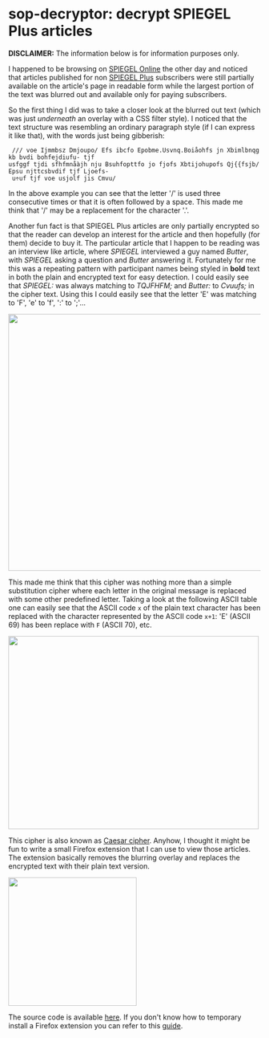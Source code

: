 # sop-decryptor: decrypt SPIEGEL Plus articles

**DISCLAIMER:** The information below is for information purposes only.

I happened to be browsing on [SPIEGEL Online](http://www.spiegel.de) the other day and noticed that articles published for non [SPIEGEL Plus](http://www.spiegel.de/spiegelplus/) subscribers were still partially available on the article's page in readable form while the largest portion of the text was blurred out and available only for paying subscribers.

So the first thing I did was to take a closer look at the blurred out text (which was just _underneath_ an overlay with a CSS filter style). I noticed that the text structure was resembling an ordinary paragraph style (if I can express it like that), with the words just being gibberish:
```
 /// voe Ijmmbsz Dmjoupo/ Efs ibcfo Epobme.Usvnq.Boiåohfs jn Xbimlbnqg kb bvdi bohfejdiufu- tjf 
usfggf tjdi sfhfmnåàjh nju Bsuhfopttfo jo fjofs Xbtijohupofs Qj{{fsjb/ Epsu njttcsbvdif tjf Ljoefs-
 u÷uf tjf voe usjolf jis Cmvu/
```

In the above example you can see that the letter '/' is used three consecutive times or that it is often followed by a space. This made me think that '/' may be a replacement for the character '.'.

Another fun fact is that SPIEGEL Plus articles are only partially encrypted so that the reader can develop an interest for the article and then hopefully (for them) decide to buy it. The particular article that I happen to be reading was an interview like article, where _SPIEGEL_ interviewed a guy named _Butter_, with _SPIEGEL_ asking a question and _Butter_ answering it. Fortunately for me this was a repeating pattern with participant names being styled in **bold** text in both the plain and encrypted text for easy detection. I could easily see that _SPIEGEL:_ was always matching to _TQJFHFM;_ and _Butter:_ to _Cvuufs;_ in the cipher text. Using this I could easily see that the letter 'E' was matching to 'F', 'e' to 'f', ':' to ';'...

<a href="https://lucaslouca.com/wp-content/uploads/2017/02/sop-article.png"><img src="https://lucaslouca.com/wp-content/uploads/2017/02/sop-article.png" alt="" width="512" class="aligncenter size-full wp-image-1614" /></a>

This made me think that this cipher was nothing more than a simple substitution cipher where each letter in the original message is replaced with some other predefined letter. Taking a look at the following ASCII table one can easily see that the ASCII code `x` of the plain text character has been replaced with the character represented by the ASCII code `x+1`: 'E' (ASCII 69) has been replace with `F` (ASCII 70), etc.

<a href="https://lucaslouca.com/wp-content/uploads/2017/02/sop-ascii.png"><img src="https://lucaslouca.com/wp-content/uploads/2017/02/sop-ascii.png" alt="" width="500" height="385" class="aligncenter size-full wp-image-1618" /></a>

This cipher is also known as [Caesar cipher](https://en.wikipedia.org/wiki/Caesar_cipher). Anyhow, I thought it might be fun to write a small Firefox extension that I can use to view those articles. The extension basically removes the blurring overlay and replaces the encrypted text with their plain text version.

<a href="https://lucaslouca.com/wp-content/uploads/2017/02/sop-decryptor-context-menu-screenshot.png"><img src="https://lucaslouca.com/wp-content/uploads/2017/02/sop-decryptor-context-menu-screenshot.png" alt="" width="256" class="aligncenter size-full wp-image-1620" /></a>

The source code is available [here](https://github.com/lucaslouca/sop-decryptor). If you don't know how to temporary install a Firefox extension you can refer to this [guide](https://developer.mozilla.org/en-US/Add-ons/WebExtensions/Temporary_Installation_in_Firefox).
